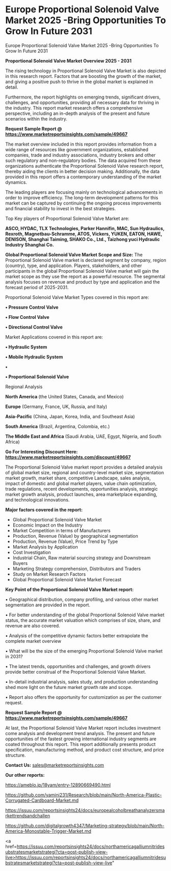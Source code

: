 # Europe Proportional Solenoid Valve Market 2025 -Bring Opportunities To Grow In Future 2031
Europe Proportional Solenoid Valve Market 2025 -Bring Opportunities To Grow In Future 2031

<Strong> Proportional Solenoid Valve Market Overview 2025 - 2031</strong>

The rising technology in Proportional Solenoid Valve Market is also depicted in this research report. Factors that are boosting the growth of the market, and giving a positive push to thrive in the global market is explained in detail.

Furthermore, the report highlights on emerging trends, significant drivers, challenges, and opportunities, providing all necessary data for thriving in the industry. This report market research offers a comprehensive perspective, including an in-depth analysis of the present and future scenarios within the industry.

<strong>Request Sample Report @ <a href=https://www.marketreportsinsights.com/sample/49667>https://www.marketreportsinsights.com/sample/49667</a></strong>

The market overview included in this report provides information from a wide range of resources like government organizations, established companies, trade and industry associations, industry brokers and other such regulatory and non-regulatory bodies. The data acquired from these organizations authenticate the Proportional Solenoid Valve research report, thereby aiding the clients in better decision making. Additionally, the data provided in this report offers a contemporary understanding of the market dynamics.

The leading players are focusing mainly on technological advancements in order to improve efficiency. The long-term development patterns for this market can be captured by continuing the ongoing process improvements and financial stability to invest in the best strategies.

Top Key players of Proportional Solenoid Valve Market are:

<strong>ASCO, HYDAC, TLX Technologies, Parker Hannifin, MAC, Sun Hydraulics, Rexroth, Magnetbau-Schramme, ATOS, Vickers, YUKEN, EATON, HAWE, DENISON, Shanghai Taiming, SHAKO Co., Ltd., Taizhong yuci Hydraulic Industry Shanghai Co.</strong>

<strong><b>Global Proportional Solenoid Valve Market Scope and Size:</b></strong>
The Proportional Solenoid Valve market is declared segment by company, region (country), type, and application. Players, stakeholders, and other participants in the global Proportional Solenoid Valve market will gain the market scope as they use the report as a powerful resource. The segmental analysis focuses on revenue and product by type and application and the forecast period of 2025-2031.

Proportional Solenoid Valve Market Types covered in this report are:

<strong>•  Pressure Control Valve

•  Flow Control Valve

•  Directional Control Valve</strong>

Market Applications covered in this report are:

<strong>•  Hydraulic System

•  Mobile Hydraulic System

•  

•  Proportional Solenoid Valve</strong> 

Regional Analysis

<strong>North America</strong> (the United States, Canada, and Mexico)

<strong>Europe</strong> (Germany, France, UK, Russia, and Italy)

<strong>Asia-Pacific</strong> (China, Japan, Korea, India, and Southeast Asia)

<strong>South America</strong> (Brazil, Argentina, Colombia, etc.)

<strong>The Middle East and Africa</strong> (Saudi Arabia, UAE, Egypt, Nigeria, and South Africa)

<strong>Go For Interesting Discount Here: <a href=https://www.marketreportsinsights.com/discount/49667>https://www.marketreportsinsights.com/discount/49667</a></strong>

The Proportional Solenoid Valve market report provides a detailed analysis of global market size, regional and country-level market size, segmentation market growth, market share, competitive Landscape, sales analysis, impact of domestic and global market players, value chain optimization, trade regulations, recent developments, opportunities analysis, strategic market growth analysis, product launches, area marketplace expanding, and technological innovations.

<strong><b>Major factors covered in the report:</b></strong>
<ul>
  <li>Global Proportional Solenoid Valve Market </li>
  <li>Economic Impact on the Industry</li>
  <li>Market Competition in terms of Manufacturers</li>
  <li>Production, Revenue (Value) by geographical segmentation</li>
  <li>Production, Revenue (Value), Price Trend by Type</li>
  <li>Market Analysis by Application</li>
  <li>Cost Investigation</li>
  <li>Industrial Chain, Raw material sourcing strategy and Downstream Buyers</li>
  <li>Marketing Strategy comprehension, Distributors and Traders</li>
  <li>Study on Market Research Factors</li>
  <li>Global Proportional Solenoid Valve Market Forecast</li>
</ul>

<strong><b>Key Point of the Proportional Solenoid Valve Market report:</b></strong>

• Geographical distribution, company profiling, and various other market segmentation are provided in the report.

• For better understanding of the global Proportional Solenoid Valve market status, the accurate market valuation which comprises of size, share, and revenue are also covered.

• Analysis of the competitive dynamic factors better extrapolate the complete market overview

• What will be the size of the emerging Proportional Solenoid Valve market in 2031?

• The latest trends, opportunities and challenges, and growth drivers provide better construal of the Proportional Solenoid Valve Market.

• In-detail industrial analysis, sales study, and production understanding shed more light on the future market growth rate and scope.

• Report also offers the opportunity for customization as per the customer request.

<strong>Request Sample Report @ <a href=https://www.marketreportsinsights.com/sample/49667>https://www.marketreportsinsights.com/sample/49667</a></strong>

At last, the Proportional Solenoid Valve Market report includes investment come analysis and development trend analysis. The present and future opportunities of the fastest growing international industry segments are coated throughout this report. This report additionally presents product specification, manufacturing method, and product cost structure, and price structure.

<strong>Contact Us:</strong>
sales@marketreportsinsights.com

<strong>Our other reports:</strong>

<a href=https://ameblo.jp/18yam/entry-12890669490.html>https://ameblo.jp/18yam/entry-12890669490.html</a>

<a href=https://github.com/yamini231/Research/blob/main/North-America-Plastic-Corrugated-Cardboard-Market.md>https://github.com/yamini231/Research/blob/main/North-America-Plastic-Corrugated-Cardboard-Market.md</a>

<a href=https://issuu.com/reportsinsights24/docs/europealcoholbreathanalyzersmarkettrendsandchallen>https://issuu.com/reportsinsights24/docs/europealcoholbreathanalyzersmarkettrendsandchallen</a>

<a href=https://github.com/digitalgrowth4347/Marketing-strategy/blob/main/North-America-Monostable-Trigger-Market.md>https://github.com/digitalgrowth4347/Marketing-strategy/blob/main/North-America-Monostable-Trigger-Market.md</a>

<a href=https://issuu.com/reportsinsights24/docs/northamericagalliumnitridesubstratesmarketstrategi?cta=post-publish-view-live>https://issuu.com/reportsinsights24/docs/northamericagalliumnitridesubstratesmarketstrategi?cta=post-publish-view-live</a>"
